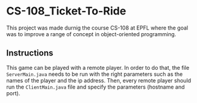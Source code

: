 # CS-108_Ticket-To-Ride

This project was made durnig the course CS-108 at EPFL where the goal was to improve a range of concept in object-oriented programming. 

## Instructions

This game can be played with a remote player. In order to do that, the file `ServerMain.java` needs to be run with the right parameters such as the names of the player and the ip address.
Then, every remote player should run the `ClientMain.java` file and specify the parameters (hostname and port).
